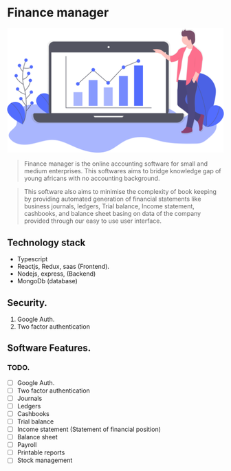 # Finance manager

![Finace manager](public/asset/finance.svg)

> Finance manager is the online accounting software for small and medium enterprises. This softwares aims to bridge knowledge gap of young africans with no accounting background.

> This software also aims to minimise the complexity of book keeping by providing automated generation of financial statements like business journals, ledgers, Trial balance, Income statement, cashbooks, and balance sheet basing on data of the company provided through our easy to use user interface.

## Technology stack

- Typescript
- Reactjs, Redux, saas (Frontend).
- Nodejs, express, (Backend)
- MongoDb (database)

## Security.

1. Google Auth.
2. Two factor authentication

## Software Features.

### TODO.

- [ ] Google Auth.
- [ ] Two factor authentication
- [ ] Journals
- [ ] Ledgers
- [ ] Cashbooks
- [ ] Trial balance
- [ ] Income statement (Statement of financial position)
- [ ] Balance sheet
- [ ] Payroll
- [ ] Printable reports
- [ ] Stock management
